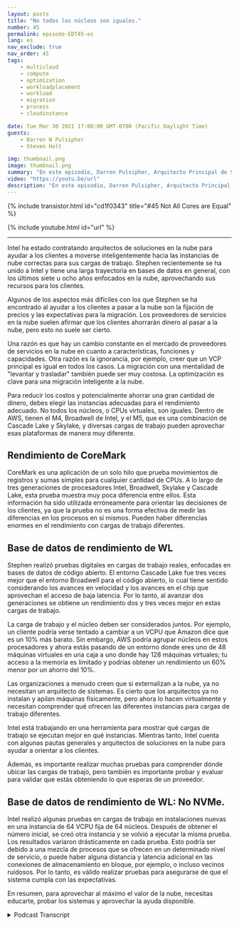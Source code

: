 ```yaml
---
layout: posts
title: "No todos los núcleos son iguales."
number: 45
permalink: episode-EDT45-es
lang: es
nav_exclude: true
nav_order: 45
tags:
    - multicloud
    - compute
    - optimization
    - workloadplacement
    - workload
    - migration
    - process
    - cloudinstance

date: Tue Mar 30 2021 17:00:00 GMT-0700 (Pacific Daylight Time)
guests:
    - Darren W Pulsipher
    - Steven Holt

img: thumbnail.png
image: thumbnail.png
summary: "En este episodio, Darren Pulsipher, Arquitecto Principal de Soluciones de Intel, y Stephen Holt, Arquitecto de Soluciones en la Nube de Intel, hablan sobre la optimización en la nube y los estudios que demuestran que los núcleos tienen un rendimiento diferente para diferentes cargas de trabajo."
video: "https://youtu.be/url"
description: "En este episodio, Darren Pulsipher, Arquitecto Principal de Soluciones de Intel, y Stephen Holt, Arquitecto de Soluciones en la Nube de Intel, hablan sobre la optimización en la nube y los estudios que demuestran que los núcleos tienen un rendimiento diferente para diferentes cargas de trabajo."
---
```


<div>
{% include transistor.html id="cd1f0343" title="#45 Not All Cores are Equal" %}

{% include youtube.html id="url" %}
</div>

---

Intel ha estado contratando arquitectos de soluciones en la nube para ayudar a los clientes a moverse inteligentemente hacia las instancias de nube correctas para sus cargas de trabajo. Stephen recientemente se ha unido a Intel y tiene una larga trayectoria en bases de datos en general, con los últimos siete u ocho años enfocados en la nube, aprovechando sus recursos para los clientes.

Algunos de los aspectos más difíciles con los que Stephen se ha encontrado al ayudar a los clientes a pasar a la nube son la fijación de precios y las expectativas para la migración. Los proveedores de servicios en la nube suelen afirmar que los clientes ahorrarán dinero al pasar a la nube, pero esto no suele ser cierto.

Una razón es que hay un cambio constante en el mercado de proveedores de servicios en la nube en cuanto a características, funciones y capacidades. Otra razón es la ignorancia, por ejemplo, creer que un VCP principal es igual en todos los casos. La migración con una mentalidad de "levantar y trasladar" también puede ser muy costosa. La optimización es clave para una migración inteligente a la nube.

Para reducir los costos y potencialmente ahorrar una gran cantidad de dinero, debes elegir las instancias adecuadas para el rendimiento adecuado. No todos los núcleos, o CPUs virtuales, son iguales. Dentro de AWS, tienen el M4, Broadwell de Intel, y el M5, que es una combinación de Cascade Lake y Skylake, y diversas cargas de trabajo pueden aprovechar esas plataformas de manera muy diferente.

## Rendimiento de CoreMark

CoreMark es una aplicación de un solo hilo que prueba movimientos de registros y sumas simples para cualquier cantidad de CPUs. A lo largo de tres generaciones de procesadores Intel, Broadwell, Skylake y Cascade Lake, esta prueba muestra muy poca diferencia entre ellos. Esta información ha sido utilizada erróneamente para orientar las decisiones de los clientes, ya que la prueba no es una forma efectiva de medir las diferencias en los procesos en sí mismos. Pueden haber diferencias enormes en el rendimiento con cargas de trabajo diferentes.

## Base de datos de rendimiento de WL

Stephen realizó pruebas digitales en cargas de trabajo reales, enfocadas en bases de datos de código abierto. El entorno Cascade Lake fue tres veces mejor que el entorno Broadwell para el código abierto, lo cual tiene sentido considerando los avances en velocidad y los avances en el chip que aprovechan el acceso de baja latencia. Por lo tanto, al avanzar dos generaciones se obtiene un rendimiento dos y tres veces mejor en estas cargas de trabajo.

La carga de trabajo y el núcleo deben ser considerados juntos. Por ejemplo, un cliente podría verse tentado a cambiar a un VCPU que Amazon dice que es un 10% más barato. Sin embargo, AWS podría agrupar núcleos en estos procesadores y ahora estás pasando de un entorno donde eres uno de 48 máquinas virtuales en una caja a uno donde hay 128 máquinas virtuales; tu acceso a la memoria es limitado y podrías obtener un rendimiento un 60% menor por un ahorro del 10%.

Las organizaciones a menudo creen que si externalizan a la nube, ya no necesitan un arquitecto de sistemas. Es cierto que los arquitectos ya no instalan y apilan máquinas físicamente, pero ahora lo hacen virtualmente y necesitan comprender qué ofrecen las diferentes instancias para cargas de trabajo diferentes.

Intel está trabajando en una herramienta para mostrar qué cargas de trabajo se ejecutan mejor en qué instancias. Mientras tanto, Intel cuenta con algunas pautas generales y arquitectos de soluciones en la nube para ayudar a orientar a los clientes.

Además, es importante realizar muchas pruebas para comprender dónde ubicar las cargas de trabajo, pero también es importante probar y evaluar para validar que estás obteniendo lo que esperas de un proveedor.

## Base de datos de rendimiento de WL: No NVMe.

Intel realizó algunas pruebas en cargas de trabajo en instalaciones nuevas en una instancia de 64 VCPU fija de 64 núcleos. Después de obtener el número inicial, se creó otra instancia y se volvió a ejecutar la misma prueba. Los resultados variaron drásticamente en cada prueba. Esto podría ser debido a una mezcla de procesos que se ofrecen en un determinado nivel de servicio, o puede haber alguna distancia y latencia adicional en las conexiones de almacenamiento en bloque, por ejemplo, o incluso vecinos ruidosos. Por lo tanto, es válido realizar pruebas para asegurarse de que el sistema cumpla con las expectativas.

En resumen, para aprovechar al máximo el valor de la nube, necesitas educarte, probar los sistemas y aprovechar la ayuda disponible.



<details>
<summary> Podcast Transcript </summary>

<p></p>

</details>

